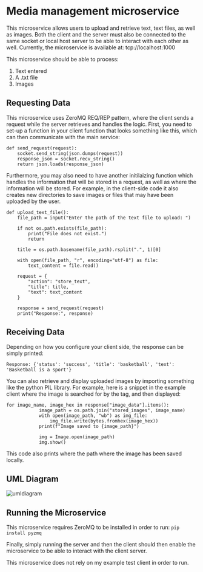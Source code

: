 # Media management microservice
This microservice allows users to upload and retrieve text, text files, as well as images. Both the client and the server must also be connected to the same socket or local host server to be able to interact with each other as well. Currently, the microservice is available at: tcp://localhost:1000

This microservice should be able to process: 
1. Text entered
2. A .txt file
3. Images

## Requesting Data
This microservice uses ZeroMQ REQ/REP pattern, where the client sends a request while the server retrieves and handles the logic. First, you need to set-up a function in your client function that looks something like this, which can then communicate with the main service: 

```
def send_request(request):
    socket.send_string(json.dumps(request))
    response_json = socket.recv_string()
    return json.loads(response_json)
```

Furthermore, you may also need to have another initilaizing function which handles the information that will be stored in a request, as well as where the information will be stored. For example, in the client-side code it also creates new directories to save images or files that may have been uploaded by the user. 

```
def upload_text_file():
    file_path = input("Enter the path of the text file to upload: ")
    
    if not os.path.exists(file_path):
        print("File does not exist.")
        return
    
    title = os.path.basename(file_path).rsplit(".", 1)[0] 
    
    with open(file_path, "r", encoding="utf-8") as file:
        text_content = file.read()
    
    request = {
        "action": "store_text",
        "title": title,
        "text": text_content
    }
    
    response = send_request(request)
    print("Response:", response)
```
## Receiving Data
Depending on how you configure your client side, the response can be simply printed: 
```
Response: {'status': 'success', 'title': 'basketball', 'text': 'Basketball is a sport'}
```

You can also retrieve and display uploaded images by importing something like the python PIL library. For example, here is a snippet in the example client where the image is searched for by the tag, and then displayed: 
```
for image_name, image_hex in response["image_data"].items():
            image_path = os.path.join("stored_images", image_name)
            with open(image_path, "wb") as img_file:
                img_file.write(bytes.fromhex(image_hex))
            print(f"Image saved to {image_path}")
            
            img = Image.open(image_path)
            img.show()
```
This code also prints where the path where the image has been saved locally. 

## UML Diagram
![umldiagram](https://github.com/user-attachments/assets/29a7de93-81b2-4667-8820-280e39b6feae)

## Running the Microservice
This microservice requires ZeroMQ to be installed in order to run: 
``` pip install pyzmq ```

Finally, simply running the server and then the client should then enable the microservice to be able to interact with the client server. 

This microservice does not rely on my example test client in order to run. 
